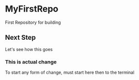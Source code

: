 # MyFirstRepo
First Repository for building

## Next Step
Let's see how this goes

### This is actual change
To start any form of change, must start here then to the terminal